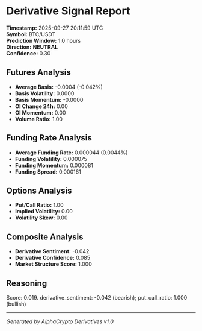 # Derivative Signal Report

**Timestamp:** 2025-09-27 20:11:59 UTC  
**Symbol:** BTC/USDT  
**Prediction Window:** 1.0 hours  
**Direction:** **NEUTRAL**  
**Confidence:** 0.30

## Futures Analysis
- **Average Basis:** -0.0004 (-0.042%)
- **Basis Volatility:** 0.0000
- **Basis Momentum:** -0.0000
- **OI Change 24h:** 0.00
- **OI Momentum:** 0.00
- **Volume Ratio:** 1.00

## Funding Rate Analysis
- **Average Funding Rate:** 0.000044 (0.0044%)
- **Funding Volatility:** 0.000075
- **Funding Momentum:** 0.000081
- **Funding Spread:** 0.000161

## Options Analysis
- **Put/Call Ratio:** 1.00
- **Implied Volatility:** 0.00
- **Volatility Skew:** 0.00

## Composite Analysis
- **Derivative Sentiment:** -0.042
- **Derivative Confidence:** 0.085
- **Market Structure Score:** 1.000

## Reasoning
Score: 0.019. derivative_sentiment: -0.042 (bearish); put_call_ratio: 1.000 (bullish)

---
*Generated by AlphaCrypto Derivatives v1.0*
